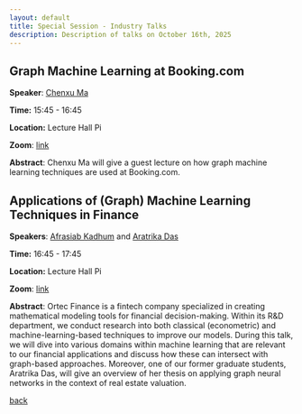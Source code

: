 ```yaml
---
layout: default
title: Special Session - Industry Talks
description: Description of talks on October 16th, 2025
---
```



## Graph Machine Learning at Booking.com 


**Speaker**: [Chenxu Ma](https://www.linkedin.com/in/chenxu-ma-3686991a6/)



**Time:** 15:45 - 16:45

**Location:** Lecture Hall Pi

**Zoom**: [link](https://tudelft.zoom.us/j/93012855715)


**Abstract**: Chenxu Ma will give a guest lecture on how graph machine learning techniques are used at Booking.com.




## Applications of (Graph) Machine Learning Techniques in Finance


**Speakers**: [Afrasiab Kadhum](https://www.linkedin.com/in/afrasiab-kadhum/?originalSubdomain=nl) and [Aratrika Das](https://www.linkedin.com/in/aratrika-das-4a2223231/)


**Time:** 16:45 - 17:45

**Location:** Lecture Hall Pi

**Zoom**: [link](https://tudelft.zoom.us/j/93012855715)


**Abstract**: 
Ortec Finance is a fintech company specialized in creating mathematical modeling tools for financial decision-making. Within its R&D department, we conduct research into both classical (econometric) and machine-learning-based techniques to improve our models. During this talk, we will dive into various domains within machine learning that are relevant to our financial applications and discuss how these can intersect with graph-based approaches. Moreover, one of our former graduate students, Aratrika Das, will give an overview of her thesis on applying graph neural networks in the context of real estate valuation.




[back](../index.md/#october-15th-2025-special-session---industry-talks)
